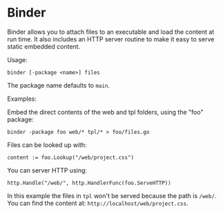 Binder
======

Binder allows you to attach files to an executable and load the content at run time. It also includes an HTTP server routine to make it easy to serve static embedded content.

Usage:

	binder [-package <name>] files

The package name defaults to `main`.

Examples:

Embed the direct contents of the web and tpl folders, using the "foo" package:

	binder -package foo web/* tpl/* > foo/files.go

Files can be looked up with:

	content := foo.Lookup("/web/project.css")

You can server HTTP using:

	http.Handle("/web/", http.HandlerFunc(foo.ServeHTTP))

In this example the files in `tpl` won't be served because the path is `/web/`. You can find the content at: `http://localhost/web/project.css`.
